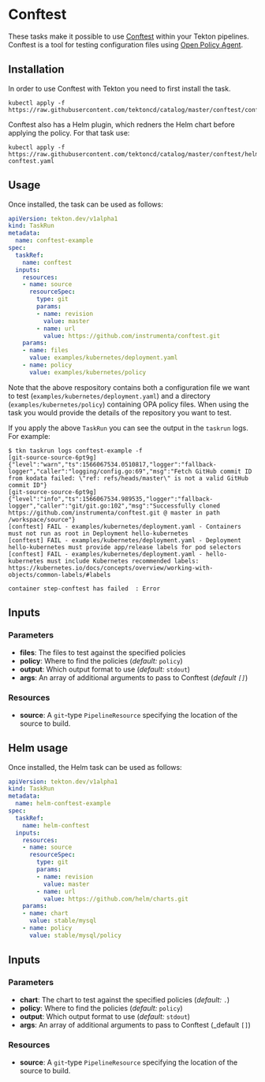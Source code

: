 # Conftest

These tasks make it possible to use [Conftest](https://github.com/instrumenta/conftest) within
your Tekton pipelines. Conftest is a tool for testing configuration files using [Open Policy Agent](https://openpolicyagent.org).

## Installation

In order to use Conftest with Tekton you need to first install the task.

```console
kubectl apply -f https://raw.githubusercontent.com/tektoncd/catalog/master/conftest/conftest.yaml
```

Conftest also has a Helm plugin, which redners the Helm chart before applying the policy. For that task use:

```console
kubectl apply -f https://raw.githubusercontent.com/tektoncd/catalog/master/conftest/helm-conftest.yaml
```


## Usage

Once installed, the task can be used as follows:

```yaml
apiVersion: tekton.dev/v1alpha1
kind: TaskRun
metadata:
  name: conftest-example
spec:
  taskRef:
    name: conftest
  inputs:
    resources:
    - name: source
      resourceSpec:
        type: git
        params:
        - name: revision
          value: master
        - name: url
          value: https://github.com/instrumenta/conftest.git
    params:
    - name: files
      value: examples/kubernetes/deployment.yaml
    - name: policy
      value: examples/kubernetes/policy
```

Note that the above respository contains both a configuration file we want to test (`examples/kubernetes/deployment.yaml`) and a directory (`examples/kubernetes/policy`) containing OPA policy files. When using the task you would provide the details of the repository you want to test.

If you apply the above `TaskRun` you can see the output in the `taskrun` logs. For example:

```console
$ tkn taskrun logs conftest-example -f
[git-source-source-6pt9g] {"level":"warn","ts":1566067534.0510817,"logger":"fallback-logger","caller":"logging/config.go:69","msg":"Fetch GitHub commit ID from kodata failed: \"ref: refs/heads/master\" is not a valid GitHub commit ID"}
[git-source-source-6pt9g] {"level":"info","ts":1566067534.989535,"logger":"fallback-logger","caller":"git/git.go:102","msg":"Successfully cloned https://github.com/instrumenta/conftest.git @ master in path /workspace/source"}
[conftest] FAIL - examples/kubernetes/deployment.yaml - Containers must not run as root in Deployment hello-kubernetes
[conftest] FAIL - examples/kubernetes/deployment.yaml - Deployment hello-kubernetes must provide app/release labels for pod selectors
[conftest] FAIL - examples/kubernetes/deployment.yaml - hello-kubernetes must include Kubernetes recommended labels: https://kubernetes.io/docs/concepts/overview/working-with-objects/common-labels/#labels

container step-conftest has failed  : Error
```

## Inputs

### Parameters

* **files**: The files to test against the specified policies
* **policy**: Where to find the policies (_default:_ `policy`)
* **output**: Which output format to use (_default:_ `stdout`)
* **args**: An array of additional arguments to pass to Conftest (_default `[]`_)

### Resources

* **source**: A `git`-type `PipelineResource` specifying the location of the
  source to build.


## Helm usage


Once installed, the Helm task can be used as follows:

```yaml
apiVersion: tekton.dev/v1alpha1
kind: TaskRun
metadata:
  name: helm-conftest-example
spec:
  taskRef:
    name: helm-conftest
  inputs:
    resources:
    - name: source
      resourceSpec:
        type: git
        params:
        - name: revision
          value: master
        - name: url
          value: https://github.com/helm/charts.git
    params:
    - name: chart
      value: stable/mysql
    - name: policy
      value: stable/mysql/policy
```

## Inputs

### Parameters

* **chart**: The chart to test against the specified policies (_default:_ `.`)
* **policy**: Where to find the policies (_default:_ `policy`)
* **output**: Which output format to use (_default:_ `stdout`)
* **args**: An array of additional arguments to pass to Conftest (_default `[]`)

### Resources

* **source**: A `git`-type `PipelineResource` specifying the location of the
  source to build.



